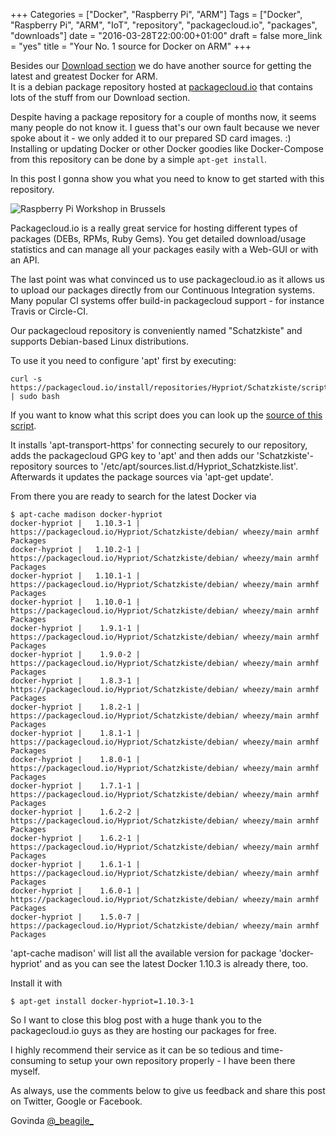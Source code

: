 +++
Categories = ["Docker", "Raspberry Pi", "ARM"]
Tags = ["Docker", "Raspberry Pi", "ARM", "IoT", "repository", "packagecloud.io", "packages", "downloads"]
date = "2016-03-28T22:00:00+01:00"
draft = false
more_link = "yes"
title = "Your No. 1 source for Docker on ARM"
+++

Besides our [Download section](https://blog.hypriot.com/downloads/) we do have another source for getting the latest and greatest Docker for ARM.  
It is a debian package repository hosted at [packagecloud.io](https://packagecloud.io/) that contains lots of the stuff from our Download section.

Despite having a package repository for a couple of months now, it seems many people do not know it.
I guess that's our own fault because we never spoke about it - we only added it to our prepared SD card images. :)
Installing or updating Docker or other Docker goodies like Docker-Compose from this repository can be done by a simple `apt-get install`.

In this post I gonna show you what you need to know to get started with this repository.

![Raspberry Pi Workshop in Brussels](/images/packagecloud/packagecloud_io_wide.jpg)

<!--more-->

Packagecloud.io is a really great service for hosting different types of packages (DEBs, RPMs, Ruby Gems).
You get detailed download/usage statistics and can manage all your packages easily with a Web-GUI or with an API.

The last point was what convinced us to use packagecloud.io as it allows us to upload our packages directly from our Continuous Integration systems.
Many popular CI systems offer build-in packagecloud support - for instance Travis or Circle-CI.

Our packagecloud repository is conveniently named "Schatzkiste" and supports Debian-based Linux distributions.

To use it you need to configure 'apt' first by executing:

```
curl -s https://packagecloud.io/install/repositories/Hypriot/Schatzkiste/script.deb.sh | sudo bash
```

If you want to know what this script does you can look up the [source of this script](https://packagecloud.io/Hypriot/Schatzkiste/install).

It installs 'apt-transport-https' for connecting securely to our repository, adds the packagecloud GPG key to 'apt' and then adds our 'Schatzkiste'-repository sources to '/etc/apt/sources.list.d/Hypriot_Schatzkiste.list'.  
Afterwards it updates the package sources via 'apt-get update'.

From there you are ready to search for the latest Docker via

```
$ apt-cache madison docker-hypriot
docker-hypriot |   1.10.3-1 | https://packagecloud.io/Hypriot/Schatzkiste/debian/ wheezy/main armhf Packages
docker-hypriot |   1.10.2-1 | https://packagecloud.io/Hypriot/Schatzkiste/debian/ wheezy/main armhf Packages
docker-hypriot |   1.10.1-1 | https://packagecloud.io/Hypriot/Schatzkiste/debian/ wheezy/main armhf Packages
docker-hypriot |   1.10.0-1 | https://packagecloud.io/Hypriot/Schatzkiste/debian/ wheezy/main armhf Packages
docker-hypriot |    1.9.1-1 | https://packagecloud.io/Hypriot/Schatzkiste/debian/ wheezy/main armhf Packages
docker-hypriot |    1.9.0-2 | https://packagecloud.io/Hypriot/Schatzkiste/debian/ wheezy/main armhf Packages
docker-hypriot |    1.8.3-1 | https://packagecloud.io/Hypriot/Schatzkiste/debian/ wheezy/main armhf Packages
docker-hypriot |    1.8.2-1 | https://packagecloud.io/Hypriot/Schatzkiste/debian/ wheezy/main armhf Packages
docker-hypriot |    1.8.1-1 | https://packagecloud.io/Hypriot/Schatzkiste/debian/ wheezy/main armhf Packages
docker-hypriot |    1.8.0-1 | https://packagecloud.io/Hypriot/Schatzkiste/debian/ wheezy/main armhf Packages
docker-hypriot |    1.7.1-1 | https://packagecloud.io/Hypriot/Schatzkiste/debian/ wheezy/main armhf Packages
docker-hypriot |    1.6.2-2 | https://packagecloud.io/Hypriot/Schatzkiste/debian/ wheezy/main armhf Packages
docker-hypriot |    1.6.2-1 | https://packagecloud.io/Hypriot/Schatzkiste/debian/ wheezy/main armhf Packages
docker-hypriot |    1.6.1-1 | https://packagecloud.io/Hypriot/Schatzkiste/debian/ wheezy/main armhf Packages
docker-hypriot |    1.6.0-1 | https://packagecloud.io/Hypriot/Schatzkiste/debian/ wheezy/main armhf Packages
docker-hypriot |    1.5.0-7 | https://packagecloud.io/Hypriot/Schatzkiste/debian/ wheezy/main armhf Packages
```

'apt-cache madison' will list all the available version for package 'docker-hypriot' and as you can see the latest Docker 1.10.3 is already there, too.

Install it with

```
$ apt-get install docker-hypriot=1.10.3-1
```

So I want to close this blog post with a huge thank you to the packagecloud.io guys as they are hosting our packages for free.

I highly recommend their service as it can be so tedious and time-consuming to setup your own repository properly - I have been there myself.

As always, use the comments below to give us feedback and share this post on Twitter, Google or Facebook.

Govinda [@\_beagile\_](https://twitter.com/_beagile_)
